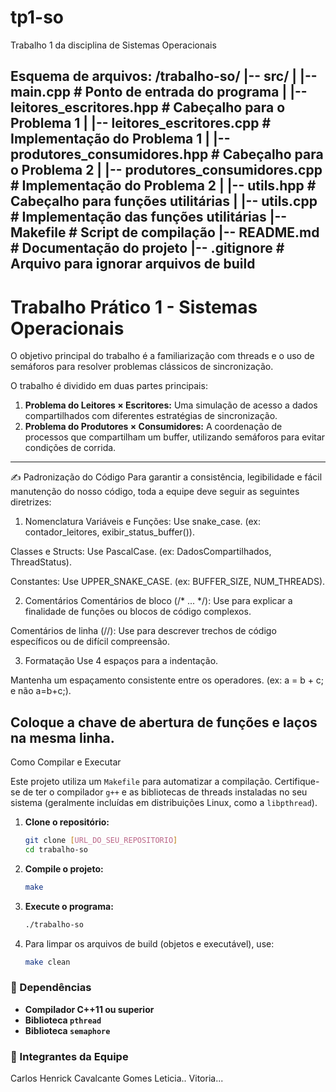 # tp1-so
Trabalho 1 da disciplina de Sistemas Operacionais

Esquema de arquivos:
/trabalho-so/
|-- src/
|   |-- main.cpp                    # Ponto de entrada do programa
|   |-- leitores_escritores.hpp     # Cabeçalho para o Problema 1
|   |-- leitores_escritores.cpp     # Implementação do Problema 1
|   |-- produtores_consumidores.hpp # Cabeçalho para o Problema 2
|   |-- produtores_consumidores.cpp # Implementação do Problema 2
|   |-- utils.hpp                   # Cabeçalho para funções utilitárias
|   |-- utils.cpp                   # Implementação das funções utilitárias
|-- Makefile                        # Script de compilação
|-- README.md                       # Documentação do projeto
|-- .gitignore                      # Arquivo para ignorar arquivos de build
------------------------------

# Trabalho Prático 1 - Sistemas Operacionais

O objetivo principal do trabalho é a familiarização com threads e o uso de semáforos para resolver problemas clássicos de sincronização.

O trabalho é dividido em duas partes principais:
1.  **Problema do Leitores × Escritores:** Uma simulação de acesso a dados compartilhados com diferentes estratégias de sincronização.
2.  **Problema do Produtores × Consumidores:** A coordenação de processos que compartilham um buffer, utilizando semáforos para evitar condições de corrida.
------------------------------
✍️ Padronização do Código
Para garantir a consistência, legibilidade e fácil manutenção do nosso código, toda a equipe deve seguir as seguintes diretrizes:

1. Nomenclatura
Variáveis e Funções: Use snake_case. (ex: contador_leitores, exibir_status_buffer()).

Classes e Structs: Use PascalCase. (ex: DadosCompartilhados, ThreadStatus).

Constantes: Use UPPER_SNAKE_CASE. (ex: BUFFER_SIZE, NUM_THREADS).

2. Comentários
Comentários de bloco (/* ... */): Use para explicar a finalidade de funções ou blocos de código complexos.

Comentários de linha (//): Use para descrever trechos de código específicos ou de difícil compreensão.

3. Formatação
Use 4 espaços para a indentação.

Mantenha um espaçamento consistente entre os operadores. (ex: a = b + c; e não a=b+c;).

Coloque a chave de abertura de funções e laços na mesma linha.
-------------------------------
Como Compilar e Executar

Este projeto utiliza um `Makefile` para automatizar a compilação. Certifique-se de ter o compilador `g++` e as bibliotecas de threads instaladas no seu sistema (geralmente incluídas em distribuições Linux, como a `libpthread`).

1.  **Clone o repositório:**
    ```bash
    git clone [URL_DO_SEU_REPOSITORIO]
    cd trabalho-so
    ```
2.  **Compile o projeto:**
    ```bash
    make
    ```
3.  **Execute o programa:**
    ```bash
    ./trabalho-so
    ```
4.  Para limpar os arquivos de build (objetos e executável), use:
    ```bash
    make clean
    ```

### 🤝 Dependências

* **Compilador C++11 ou superior**
* **Biblioteca `pthread`**
* **Biblioteca `semaphore`**

### 👥 Integrantes da Equipe

Carlos Henrick Cavalcante Gomes
Leticia..
Vitoria...


